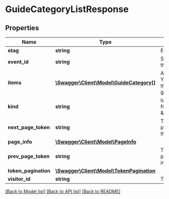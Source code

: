# GuideCategoryListResponse

## Properties
Name | Type | Description | Notes
------------ | ------------- | ------------- | -------------
**etag** | **string** | Etag of this resource. | [optional] 
**event_id** | **string** | Serialized EventId of the request which produced this response. | [optional] 
**items** | [**\Swagger\Client\Model\GuideCategory[]**](GuideCategory.md) | A list of categories that can be associated with YouTube channels. In this map, the category ID is the map key, and its value is the corresponding guideCategory resource. | [optional] 
**kind** | **string** | Identifies what kind of resource this is. Value: the fixed string \&quot;youtube#guideCategoryListResponse\&quot;. | [optional] [default to 'youtube#guideCategoryListResponse']
**next_page_token** | **string** | The token that can be used as the value of the pageToken parameter to retrieve the next page in the result set. | [optional] 
**page_info** | [**\Swagger\Client\Model\PageInfo**](PageInfo.md) |  | [optional] 
**prev_page_token** | **string** | The token that can be used as the value of the pageToken parameter to retrieve the previous page in the result set. | [optional] 
**token_pagination** | [**\Swagger\Client\Model\TokenPagination**](TokenPagination.md) |  | [optional] 
**visitor_id** | **string** | The visitorId identifies the visitor. | [optional] 

[[Back to Model list]](../README.md#documentation-for-models) [[Back to API list]](../README.md#documentation-for-api-endpoints) [[Back to README]](../README.md)


